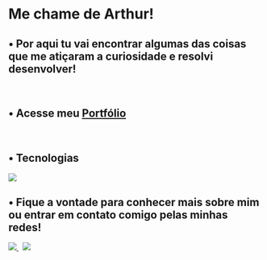 <h1 align="left"> Me chame de Arthur!</h1>
<h2 align="left"> • Por aqui tu vai encontrar algumas das coisas que me atiçaram a curiosidade e resolvi desenvolver! </h2><br>
<h2> • Acesse meu <a href="https://arthurantonello.github.io" target="_blank">Portfólio</a></h2><br>
<h2 align="left"> • Tecnologias </h2>
<div style="display: inline_block">
    <img src="https://skillicons.dev/icons?i=py,js,html,css,nodejs,java,github&theme=dark" />
</div>

 <h2 align="left"> • Fique a vontade para conhecer mais sobre mim ou entrar em contato comigo pelas minhas redes! <br></h2>

<div> 
    <a href="https://www.linkedin.com/in/arthur-antonello/" target="_blank">
      <img src="https://skillicons.dev/icons?i=linkedin" />
    </a>
  &nbsp;
  <a href="mailto:contatoarthurantonello@gmail.com" target="_blank">
      <img src="https://skillicons.dev/icons?i=gmail" />
    </a>
</div>

